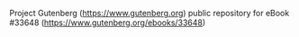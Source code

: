 Project Gutenberg (https://www.gutenberg.org) public repository for eBook #33648 (https://www.gutenberg.org/ebooks/33648)
